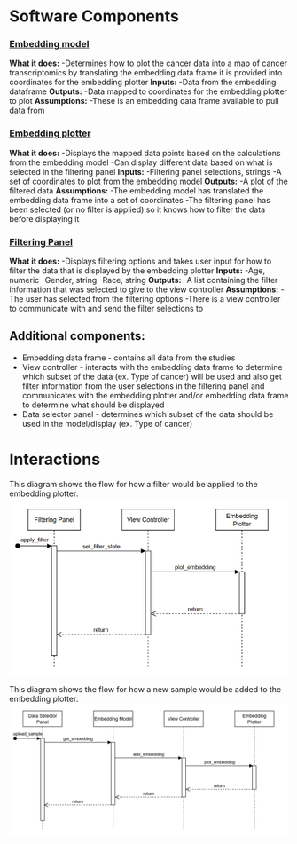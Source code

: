 # Software Components

### <ins>**Embedding model**</ins>
**What it does:**
-Determines how to plot the cancer data into a map of cancer transcriptomics by translating the embedding data frame it is provided into coordinates for the embedding plotter
**Inputs:**
-Data from the embedding dataframe
**Outputs:**
-Data mapped to coordinates for the embedding plotter to plot
**Assumptions:**
-These is an embedding data frame available to pull data from
  
### <ins>**Embedding plotter**</ins>
**What it does:**
-Displays the mapped data points based on the calculations from the embedding model
-Can display different data based on what is selected in the filtering panel
**Inputs:**
-Filtering panel selections, strings
-A set of coordinates to plot from the embedding model
**Outputs:**
-A plot of the filtered data
**Assumptions:**
-The embedding model has translated the embedding data frame into a set of coordinates
-The filtering panel has been selected (or no filter is applied) so it knows how to filter the data before displaying it

### <ins>**Filtering Panel**</ins>
**What it does:**
-Displays filtering options and takes user input for how to filter the data that is displayed by the embedding plotter
**Inputs:**
-Age, numeric
-Gender, string
-Race, string
**Outputs:**
-A list containing the filter information that was selected to give to the view controller
**Assumptions:**
-The user has selected from the filtering options
-There is a view controller to communicate with and send the filter selections to

## **Additional components:**
-	Embedding data frame - contains all data from the studies
-	View controller - interacts with the embedding data frame to determine which subset of the data (ex. Type of cancer) will be used and also get filter information from the user selections in the filtering panel and communicates with the embedding plotter and/or embedding data frame to determine what should be displayed
-   Data selector panel - determines which subset of the data should be used in the model/display (ex. Type of cancer)

# Interactions
This diagram shows the flow for how a filter would be applied to the embedding plotter.
![Applying filter sequence diagram](./assets/filter-flow.png  "Filter sequence diagram")

This diagram shows the flow for how a new sample would be added to the embedding plotter. 
![Uploading sample sequence diagram](./assets/upload-flow.png  "Upload sequence diagram")
